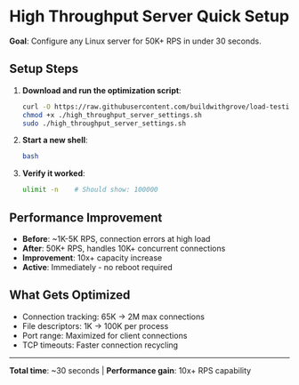 # High Throughput Server Quick Setup

**Goal**: Configure any Linux server for 50K+ RPS in under 30 seconds.

## Setup Steps

1. **Download and run the optimization script**:
   ```bash
   curl -O https://raw.githubusercontent.com/buildwithgrove/load-testing/server-tuning-script/scripts/high_throughput_server_settings.sh
   chmod +x ./high_throughput_server_settings.sh
   sudo ./high_throughput_server_settings.sh
   ```

2. **Start a new shell**:
   ```bash
   bash
   ```

3. **Verify it worked**:
   ```bash
   ulimit -n    # Should show: 100000
   ```

## Performance Improvement

- **Before**: ~1K-5K RPS, connection errors at high load
- **After**: 50K+ RPS, handles 10K+ concurrent connections
- **Improvement**: 10x+ capacity increase
- **Active**: Immediately - no reboot required

## What Gets Optimized

- Connection tracking: 65K → 2M max connections
- File descriptors: 1K → 100K per process  
- Port range: Maximized for client connections
- TCP timeouts: Faster connection recycling

---
**Total time**: ~30 seconds | **Performance gain**: 10x+ RPS capability
